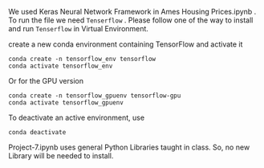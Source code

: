 We used Keras Neural Network Framework in Ames Housing Prices.ipynb . To run the file we need ```Tenserflow``` . Please follow one of the way to install and run ```Tenserflow``` in Virtual Environment.

create a new conda environment containing TensorFlow and activate it

    conda create -n tensorflow_env tensorflow
 	conda activate tensorflow_env

Or for the GPU version

    conda create -n tensorflow_gpuenv tensorflow-gpu
    conda activate tensorflow_gpuenv
    
To deactivate an active environment, use

    conda deactivate
    
Project-7.ipynb uses general Python Libraries taught in class. So, no new Library will be needed to install. 
